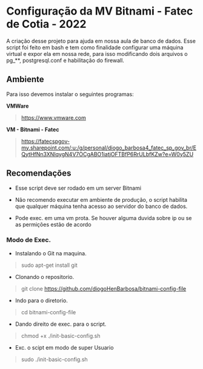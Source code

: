# Configuração da MV Bitnami - Fatec de Cotia - 2022
A criação desse projeto para ajuda em nossa aula de banco de dados. Esse script foi feito em bash e tem como finalidade configurar uma máquina virtual e expor ela em nossa rede, para isso modificando dois arquivos o pg_**, postgresql.conf e habilitação do firewall.

## Ambiente 
Para isso devemos instalar o seguintes programas:

**VMWare**
> https://www.vmware.com

**VM - Bitnami - Fatec**
> https://fatecspgov-my.sharepoint.com/:u:/g/personal/diogo_barbosa4_fatec_sp_gov_br/EQytHfNn3XNIqygN4V7OCgABO1iatjOFTBfP6RrULbfKZw?e=W0y5ZU

## Recomendações

- Esse script deve ser rodado em um server Bitnami

- Não recomendo executar em ambiente de produção, o script habilita que qualquer máquina tenha acesso ao servidor do banco de dados.

- Pode exec. em uma vm prota. Se houver alguma duvida sobre ip ou se as permições estão de acordo

### Modo de Exec.

- Instalando o Git na maquina.
> sudo apt-get install git

- Clonando o repositorio.
> git clone https://github.com/diogoHenBarbosa/bitnami-config-file

- Indo para o diretorio.
> cd bitnami-config-file

- Dando direito de exec. para o script.
> chmod +x ./init-basic-config.sh

- Exc. o scipt em modo de super Usuario
> sudo ./init-basic-config.sh
